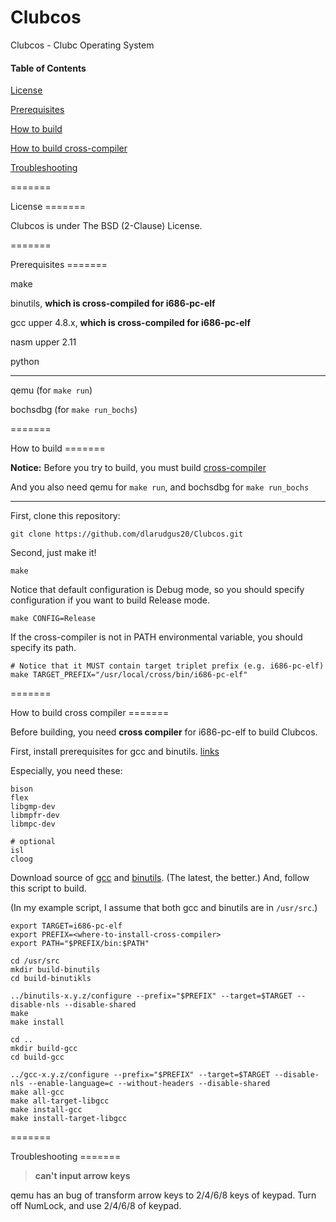 Clubcos
=======

Clubcos - Clubc Operating System

#### Table of Contents

[License](#license)

[Prerequisites](##prerequisites)

[How to build](#build)

[How to build cross-compiler](#cross-compiler)

[Troubleshooting](#troubleshooting)


=======

<a name="license" />
License
=======

Clubcos is under The BSD (2-Clause) License.

=======

<a name="prerequisites" />
Prerequisites
=======

make

binutils, **which is cross-compiled for i686-pc-elf**

gcc upper 4.8.x, **which is cross-compiled for i686-pc-elf**

nasm upper 2.11

python

<hr/>

qemu (for `make run`)

bochsdbg (for `make run_bochs`)

=======

<a name="build" />
How to build
=======

**Notice:** Before you try to build, you must build [cross-compiler](#cross-compiler)

And you also need qemu for `make run`, and bochsdbg for `make run_bochs`

<hr/>

First, clone this repository:

    git clone https://github.com/dlarudgus20/Clubcos.git

Second, just make it!

    make

Notice that default configuration is Debug mode, so you should specify configuration if you want to build Release mode.

    make CONFIG=Release

If the cross-compiler is not in PATH environmental variable, you should specify its path.

    # Notice that it MUST contain target triplet prefix (e.g. i686-pc-elf)
    make TARGET_PREFIX="/usr/local/cross/bin/i686-pc-elf"

=======

<a name="cross-compiler" />
How to build cross compiler
=======

Before building, you need **cross compiler** for i686-pc-elf to build Clubcos.

First, install prerequisites for gcc and binutils. [links](https://gcc.gnu.org/install/prerequisites.html)

Especially, you need these:

```
bison
flex
libgmp-dev
libmpfr-dev
libmpc-dev

# optional
isl
cloog
```

Download source of [gcc](https://gcc.gnu.org/) and [binutils](http://www.gnu.org/software/binutils/). (The latest, the better.)
And, follow this script to build.

(In my example script, I assume that both gcc and binutils are in `/usr/src`.)

```
export TARGET=i686-pc-elf
export PREFIX=<where-to-install-cross-compiler>
export PATH="$PREFIX/bin:$PATH"

cd /usr/src
mkdir build-binutils
cd build-binutikls

../binutils-x.y.z/configure --prefix="$PREFIX" --target=$TARGET --disable-nls --disable-shared
make
make install

cd ..
mkdir build-gcc
cd build-gcc

../gcc-x.y.z/configure --prefix="$PREFIX" --target=$TARGET --disable-nls --enable-language=c --without-headers --disable-shared
make all-gcc
make all-target-libgcc
make install-gcc
make install-target-libgcc
```

=======

<a name="troubleshooting" />
Troubleshooting
=======

> **can't input arrow keys**

  qemu has an bug of transform arrow keys to 2/4/6/8 keys of keypad. Turn off NumLock, and use 2/4/6/8 of keypad.

